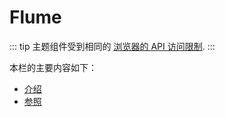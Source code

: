 # Flume

::: tip
主题组件受到相同的 [浏览器的 API 访问限制](../guide/using-vue.md#浏览器的API访问限制).
:::

本栏的主要内容如下：

- [介绍](./intro.md)
- [参照](./reference.md)
